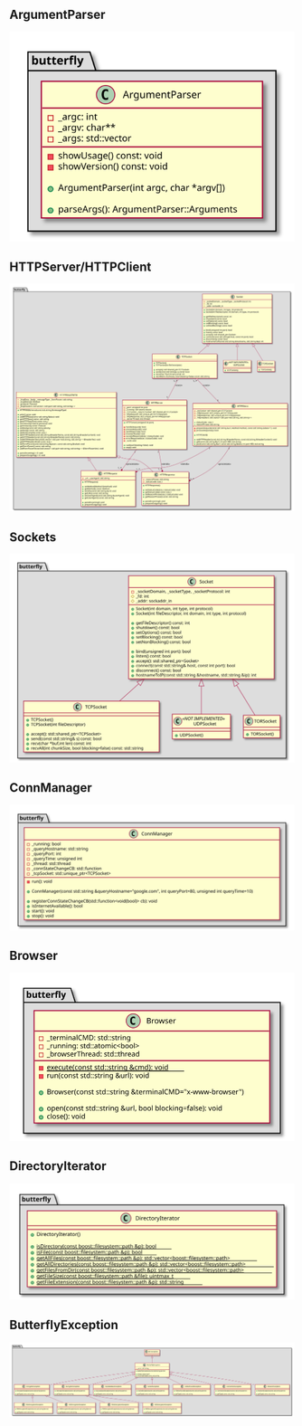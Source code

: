 ## ArgumentParser

![](argumentParser.svg)

## HTTPServer/HTTPClient

![](httpServerClient.svg)

## Sockets

![](sockets.svg)

## ConnManager

![](connManager.svg)

## Browser

![](browser.svg)

## DirectoryIterator

![](directoryIterator.svg)

## ButterflyException

![](bflyExceptions.svg)
